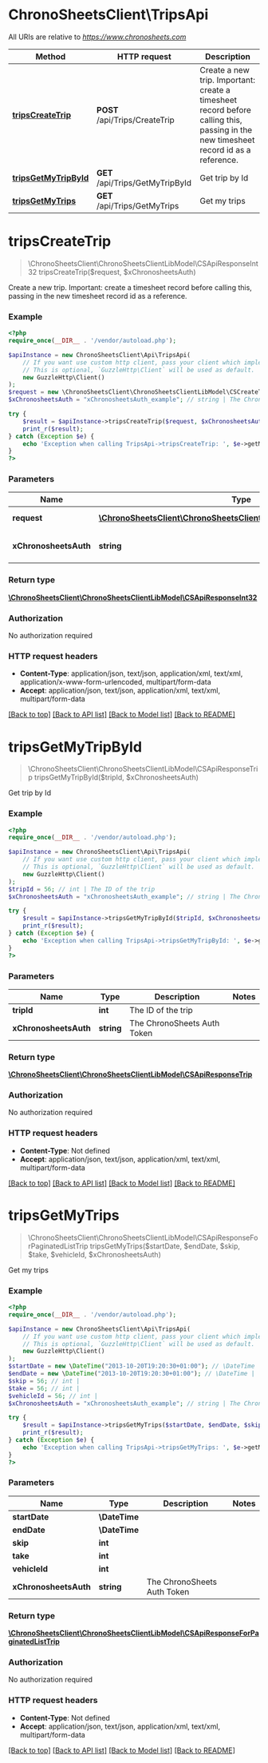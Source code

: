 # ChronoSheetsClient\TripsApi

All URIs are relative to *https://www.chronosheets.com*

Method | HTTP request | Description
------------- | ------------- | -------------
[**tripsCreateTrip**](TripsApi.md#tripsCreateTrip) | **POST** /api/Trips/CreateTrip | Create a new trip.  Important: create a timesheet record before calling this, passing in the new timesheet record id as a reference.
[**tripsGetMyTripById**](TripsApi.md#tripsGetMyTripById) | **GET** /api/Trips/GetMyTripById | Get trip by Id
[**tripsGetMyTrips**](TripsApi.md#tripsGetMyTrips) | **GET** /api/Trips/GetMyTrips | Get my trips


# **tripsCreateTrip**
> \ChronoSheetsClient\ChronoSheetsClientLibModel\CSApiResponseInt32 tripsCreateTrip($request, $xChronosheetsAuth)

Create a new trip.  Important: create a timesheet record before calling this, passing in the new timesheet record id as a reference.

### Example
```php
<?php
require_once(__DIR__ . '/vendor/autoload.php');

$apiInstance = new ChronoSheetsClient\Api\TripsApi(
    // If you want use custom http client, pass your client which implements `GuzzleHttp\ClientInterface`.
    // This is optional, `GuzzleHttp\Client` will be used as default.
    new GuzzleHttp\Client()
);
$request = new \ChronoSheetsClient\ChronoSheetsClientLibModel\CSCreateTripRequest(); // \ChronoSheetsClient\ChronoSheetsClientLibModel\CSCreateTripRequest | The create trip request
$xChronosheetsAuth = "xChronosheetsAuth_example"; // string | The ChronoSheets Auth Token

try {
    $result = $apiInstance->tripsCreateTrip($request, $xChronosheetsAuth);
    print_r($result);
} catch (Exception $e) {
    echo 'Exception when calling TripsApi->tripsCreateTrip: ', $e->getMessage(), PHP_EOL;
}
?>
```

### Parameters

Name | Type | Description  | Notes
------------- | ------------- | ------------- | -------------
 **request** | [**\ChronoSheetsClient\ChronoSheetsClientLibModel\CSCreateTripRequest**](../Model/CSCreateTripRequest.md)| The create trip request |
 **xChronosheetsAuth** | **string**| The ChronoSheets Auth Token |

### Return type

[**\ChronoSheetsClient\ChronoSheetsClientLibModel\CSApiResponseInt32**](../Model/CSApiResponseInt32.md)

### Authorization

No authorization required

### HTTP request headers

 - **Content-Type**: application/json, text/json, application/xml, text/xml, application/x-www-form-urlencoded, multipart/form-data
 - **Accept**: application/json, text/json, application/xml, text/xml, multipart/form-data

[[Back to top]](#) [[Back to API list]](../../README.md#documentation-for-api-endpoints) [[Back to Model list]](../../README.md#documentation-for-models) [[Back to README]](../../README.md)

# **tripsGetMyTripById**
> \ChronoSheetsClient\ChronoSheetsClientLibModel\CSApiResponseTrip tripsGetMyTripById($tripId, $xChronosheetsAuth)

Get trip by Id

### Example
```php
<?php
require_once(__DIR__ . '/vendor/autoload.php');

$apiInstance = new ChronoSheetsClient\Api\TripsApi(
    // If you want use custom http client, pass your client which implements `GuzzleHttp\ClientInterface`.
    // This is optional, `GuzzleHttp\Client` will be used as default.
    new GuzzleHttp\Client()
);
$tripId = 56; // int | The ID of the trip
$xChronosheetsAuth = "xChronosheetsAuth_example"; // string | The ChronoSheets Auth Token

try {
    $result = $apiInstance->tripsGetMyTripById($tripId, $xChronosheetsAuth);
    print_r($result);
} catch (Exception $e) {
    echo 'Exception when calling TripsApi->tripsGetMyTripById: ', $e->getMessage(), PHP_EOL;
}
?>
```

### Parameters

Name | Type | Description  | Notes
------------- | ------------- | ------------- | -------------
 **tripId** | **int**| The ID of the trip |
 **xChronosheetsAuth** | **string**| The ChronoSheets Auth Token |

### Return type

[**\ChronoSheetsClient\ChronoSheetsClientLibModel\CSApiResponseTrip**](../Model/CSApiResponseTrip.md)

### Authorization

No authorization required

### HTTP request headers

 - **Content-Type**: Not defined
 - **Accept**: application/json, text/json, application/xml, text/xml, multipart/form-data

[[Back to top]](#) [[Back to API list]](../../README.md#documentation-for-api-endpoints) [[Back to Model list]](../../README.md#documentation-for-models) [[Back to README]](../../README.md)

# **tripsGetMyTrips**
> \ChronoSheetsClient\ChronoSheetsClientLibModel\CSApiResponseForPaginatedListTrip tripsGetMyTrips($startDate, $endDate, $skip, $take, $vehicleId, $xChronosheetsAuth)

Get my trips

### Example
```php
<?php
require_once(__DIR__ . '/vendor/autoload.php');

$apiInstance = new ChronoSheetsClient\Api\TripsApi(
    // If you want use custom http client, pass your client which implements `GuzzleHttp\ClientInterface`.
    // This is optional, `GuzzleHttp\Client` will be used as default.
    new GuzzleHttp\Client()
);
$startDate = new \DateTime("2013-10-20T19:20:30+01:00"); // \DateTime | 
$endDate = new \DateTime("2013-10-20T19:20:30+01:00"); // \DateTime | 
$skip = 56; // int | 
$take = 56; // int | 
$vehicleId = 56; // int | 
$xChronosheetsAuth = "xChronosheetsAuth_example"; // string | The ChronoSheets Auth Token

try {
    $result = $apiInstance->tripsGetMyTrips($startDate, $endDate, $skip, $take, $vehicleId, $xChronosheetsAuth);
    print_r($result);
} catch (Exception $e) {
    echo 'Exception when calling TripsApi->tripsGetMyTrips: ', $e->getMessage(), PHP_EOL;
}
?>
```

### Parameters

Name | Type | Description  | Notes
------------- | ------------- | ------------- | -------------
 **startDate** | **\DateTime**|  |
 **endDate** | **\DateTime**|  |
 **skip** | **int**|  |
 **take** | **int**|  |
 **vehicleId** | **int**|  |
 **xChronosheetsAuth** | **string**| The ChronoSheets Auth Token |

### Return type

[**\ChronoSheetsClient\ChronoSheetsClientLibModel\CSApiResponseForPaginatedListTrip**](../Model/CSApiResponseForPaginatedListTrip.md)

### Authorization

No authorization required

### HTTP request headers

 - **Content-Type**: Not defined
 - **Accept**: application/json, text/json, application/xml, text/xml, multipart/form-data

[[Back to top]](#) [[Back to API list]](../../README.md#documentation-for-api-endpoints) [[Back to Model list]](../../README.md#documentation-for-models) [[Back to README]](../../README.md)

